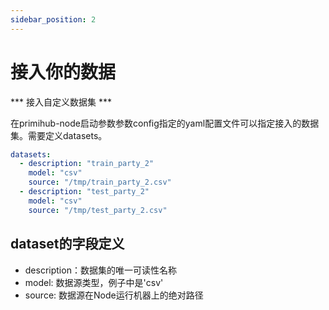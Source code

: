 ```yaml
---
sidebar_position: 2
---
```

# 接入你的数据

*** 接入自定义数据集 ***

在primihub-node启动参数参数config指定的yaml配置文件可以指定接入的数据集。需要定义datasets。

```yaml
datasets:
  - description: "train_party_2"
    model: "csv"
    source: "/tmp/train_party_2.csv" 
  - description: "test_party_2"
    model: "csv"
    source: "/tmp/test_party_2.csv"
```
## dataset的字段定义

* description：数据集的唯一可读性名称
* model: 数据源类型，例子中是'csv'
* source: 数据源在Node运行机器上的绝对路径
